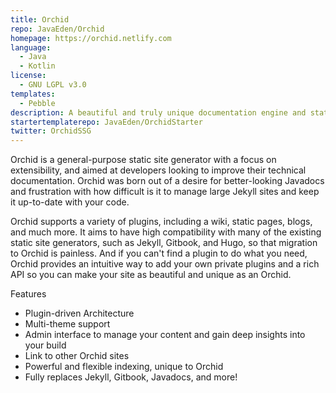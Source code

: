 ```yaml
---
title: Orchid
repo: JavaEden/Orchid
homepage: https://orchid.netlify.com
language:
  - Java
  - Kotlin
license:
  - GNU LGPL v3.0
templates:
  - Pebble
description: A beautiful and truly unique documentation engine and static site generator.
startertemplaterepo: JavaEden/OrchidStarter
twitter: OrchidSSG
---
```


Orchid is a general-purpose static site generator with a focus on extensibility, and aimed at developers looking to improve their technical documentation. Orchid was born out of a desire for better-looking Javadocs and frustration with how difficult is it to manage large Jekyll sites and keep it up-to-date with your code.

Orchid supports a variety of plugins, including a wiki, static pages, blogs, and much more. It aims to have high compatibility with many of the existing static site generators, such as Jekyll, Gitbook, and Hugo, so that migration to Orchid is painless. And if you can't find a plugin to do what you need, Orchid provides an intuitive way to add your own private plugins and a rich API so you can make your site as beautiful and unique as an Orchid.

Features

- Plugin-driven Architecture
- Multi-theme support
- Admin interface to manage your content and gain deep insights into your build
- Link to other Orchid sites
- Powerful and flexible indexing, unique to Orchid
- Fully replaces Jekyll, Gitbook, Javadocs, and more!
